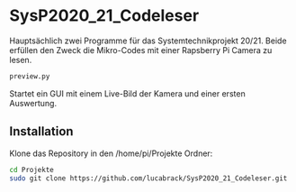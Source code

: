 # SysP2020_21_Codeleser
Hauptsächlich zwei Programme für das Systemtechnikprojekt 20/21. Beide erfüllen den Zweck die Mikro-Codes mit einer Rapsberry Pi Camera zu lesen.
```bash
preview.py
```
Startet ein GUI mit einem Live-Bild der Kamera und einer ersten Auswertung.

## Installation
Klone das Repository in den /home/pi/Projekte Ordner:
```bash
cd Projekte
sudo git clone https://github.com/lucabrack/SysP2020_21_Codeleser.git
```